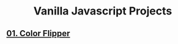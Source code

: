 # <h1 align="center"> Vanilla Javascript Projects </h1>
## [01. Color Flipper](https://github.com/GulsenZalova/Vanilla-Javascript-Projects/tree/master/Color%20Flipper)
